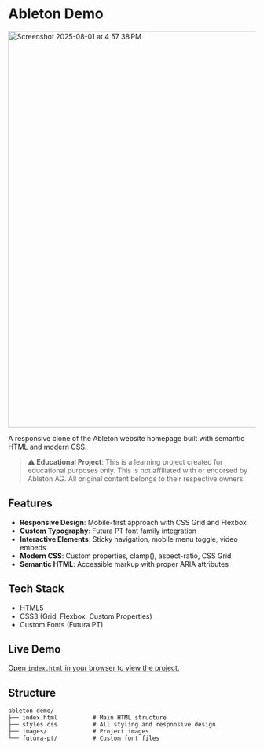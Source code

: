 # Ableton Demo
<img width="1512" height="806" alt="Screenshot 2025-08-01 at 4 57 38 PM" src="https://github.com/user-attachments/assets/dedb6879-a528-4202-97ad-a6a7e62e9aab" />

A responsive clone of the Ableton website homepage built with semantic HTML and modern CSS.

> **⚠️ Educational Project**: This is a learning project created for educational purposes only. This is not affiliated with or endorsed by Ableton AG. All original content belongs to their respective owners.

## Features

- **Responsive Design**: Mobile-first approach with CSS Grid and Flexbox
- **Custom Typography**: Futura PT font family integration
- **Interactive Elements**: Sticky navigation, mobile menu toggle, video embeds
- **Modern CSS**: Custom properties, clamp(), aspect-ratio, CSS Grid
- **Semantic HTML**: Accessible markup with proper ARIA attributes

## Tech Stack

- HTML5
- CSS3 (Grid, Flexbox, Custom Properties)
- Custom Fonts (Futura PT)

## Live Demo

[Open `index.html` in your browser to view the project.
](https://andee-k.github.io/ableton-site-demo/)

## Structure

```
ableton-demo/
├── index.html          # Main HTML structure
├── styles.css          # All styling and responsive design
├── images/             # Project images
└── futura-pt/          # Custom font files
``` 
